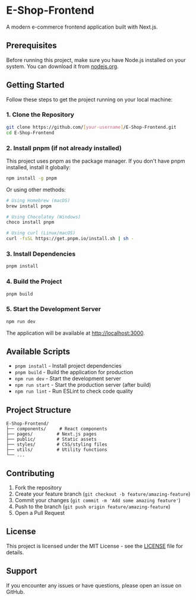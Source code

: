# E-Shop-Frontend

A modern e-commerce frontend application built with Next.js.

## Prerequisites

Before running this project, make sure you have Node.js installed on your system. You can download it from [nodejs.org](https://nodejs.org/).

## Getting Started

Follow these steps to get the project running on your local machine:

### 1. Clone the Repository

```bash
git clone https://github.com/[your-username]/E-Shop-Frontend.git
cd E-Shop-Frontend
```

### 2. Install pnpm (if not already installed)

This project uses pnpm as the package manager. If you don't have pnpm installed, install it globally:

```bash
npm install -g pnpm
```

Or using other methods:
```bash
# Using Homebrew (macOS)
brew install pnpm

# Using Chocolatey (Windows)
choco install pnpm

# Using curl (Linux/macOS)
curl -fsSL https://get.pnpm.io/install.sh | sh -
```

### 3. Install Dependencies

```bash
pnpm install
```

### 4. Build the Project

```bash
pnpm build
```

### 5. Start the Development Server

```bash
npm run dev
```

The application will be available at [http://localhost:3000](http://localhost:3000).

## Available Scripts

- `pnpm install` - Install project dependencies
- `pnpm build` - Build the application for production
- `npm run dev` - Start the development server
- `npm run start` - Start the production server (after build)
- `npm run lint` - Run ESLint to check code quality

## Project Structure

```
E-Shop-Frontend/
├── components/     # React components
├── pages/         # Next.js pages
├── public/        # Static assets
├── styles/        # CSS/styling files
├── utils/         # Utility functions
└── ...
```

## Contributing

1. Fork the repository
2. Create your feature branch (`git checkout -b feature/amazing-feature`)
3. Commit your changes (`git commit -m 'Add some amazing feature'`)
4. Push to the branch (`git push origin feature/amazing-feature`)
5. Open a Pull Request

## License

This project is licensed under the MIT License - see the [LICENSE](LICENSE) file for details.

## Support

If you encounter any issues or have questions, please open an issue on GitHub.
